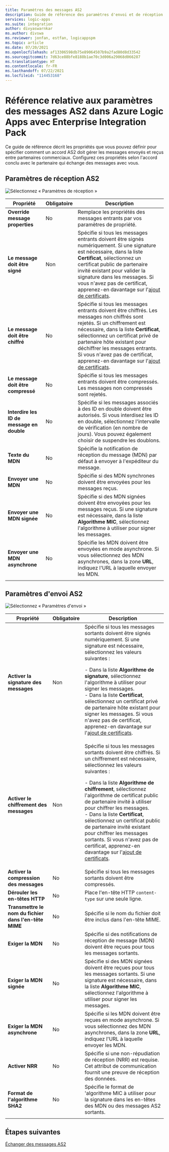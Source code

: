 ```yaml
---
title: Paramètres des messages AS2
description: Guide de référence des paramètres d'envoi et de réception AS2 d'Azure Logic Apps avec Enterprise Integration Pack
services: logic-apps
ms.suite: integration
author: divyaswarnkar
ms.author: divswa
ms.reviewer: jonfan, estfan, logicappspm
ms.topic: article
ms.date: 07/20/2021
ms.openlocfilehash: af13306598db75e89064507b9a2fad80d8d33542
ms.sourcegitcommit: 7d63ce88bfe8188b1ae70c3d006a29068d066287
ms.translationtype: HT
ms.contentlocale: fr-FR
ms.lasthandoff: 07/22/2021
ms.locfileid: "114453168"
---
```

# <a name="reference-for-as2-message-settings-in-azure-logic-apps-with-enterprise-integration-pack"></a>Référence relative aux paramètres des messages AS2 dans Azure Logic Apps avec Enterprise Integration Pack

Ce guide de référence décrit les propriétés que vous pouvez définir pour spécifier comment un accord AS2 doit gérer les messages envoyés et reçus entre partenaires commerciaux. Configurez ces propriétés selon l'accord conclu avec le partenaire qui échange des messages avec vous.

<a name="AS2-incoming-messages"></a>

## <a name="as2-receive-settings"></a>Paramètres de réception AS2

![Sélectionnez « Paramètres de réception »](./media/logic-apps-enterprise-integration-as2-message-settings/receive-settings.png)

| Propriété | Obligatoire | Description |
|----------|----------|-------------|
| **Override message properties** | No | Remplace les propriétés des messages entrants par vos paramètres de propriété. |
| **Le message doit être signé** | Non | Spécifie si tous les messages entrants doivent être signés numériquement. Si une signature est nécessaire, dans la liste **Certificat**, sélectionnez un certificat public de partenaire invité existant pour valider la signature dans les messages. Si vous n'avez pas de certificat, apprenez-en davantage sur l'[ajout de certificats](../logic-apps/logic-apps-enterprise-integration-certificates.md). |
| **Le message doit être chiffré** | No | Spécifie si tous les messages entrants doivent être chiffrés. Les messages non chiffrés sont rejetés. Si un chiffrement est nécessaire, dans la liste **Certificat**, sélectionnez un certificat privé de partenaire hôte existant pour déchiffrer les messages entrants. Si vous n'avez pas de certificat, apprenez-en davantage sur l'[ajout de certificats](../logic-apps/logic-apps-enterprise-integration-certificates.md). |
| **Le message doit être compressé** | No | Spécifie si tous les messages entrants doivent être compressés. Les messages non compressés sont rejetés. |
| **Interdire les ID de message en double** | No | Spécifie si les messages associés à des ID en double doivent être autorisés. Si vous interdisez les ID en double, sélectionnez l'intervalle de vérification (en nombre de jours). Vous pouvez également choisir de suspendre les doublons. |
| **Texte du MDN** | No | Spécifie la notification de réception du message (MDN) par défaut à envoyer à l'expéditeur du message. |
| **Envoyer une MDN** | No | Spécifie si des MDN synchrones doivent être envoyées pour les messages reçus.  |
| **Envoyer une MDN signée** | No | Spécifie si des MDN signées doivent être envoyées pour les messages reçus. Si une signature est nécessaire, dans la liste **Algorithme MIC**, sélectionnez l'algorithme à utiliser pour signer les messages. |
| **Envoyer une MDN asynchrone** | No | Spécifie les MDN doivent être envoyées en mode asynchrone. Si vous sélectionnez des MDN asynchrones, dans la zone **URL**, indiquez l'URL à laquelle envoyer les MDN. |
||||

<a name="AS2-outgoing-messages"></a>

## <a name="as2-send-settings"></a>Paramètres d'envoi AS2

![Sélectionnez « Paramètres d'envoi »](./media/logic-apps-enterprise-integration-as2-message-settings/send-settings.png)

| Propriété | Obligatoire | Description |
|----------|----------|-------------|
| **Activer la signature des messages** | Non | Spécifie si tous les messages sortants doivent être signés numériquement. Si une signature est nécessaire, sélectionnez les valeurs suivantes : <p>- Dans la liste **Algorithme de signature**, sélectionnez l'algorithme à utiliser pour signer les messages. <br>- Dans la liste **Certificat**, sélectionnez un certificat privé de partenaire hôte existant pour signer les messages. Si vous n'avez pas de certificat, apprenez-en davantage sur l'[ajout de certificats](../logic-apps/logic-apps-enterprise-integration-certificates.md). |
| **Activer le chiffrement des messages** | Non | Spécifie si tous les messages sortants doivent être chiffrés. Si un chiffrement est nécessaire, sélectionnez les valeurs suivantes : <p>- Dans la liste **Algorithme de chiffrement**, sélectionnez l'algorithme de certificat public de partenaire invité à utiliser pour chiffrer les messages. <br>- Dans la liste **Certificat**, sélectionnez un certificat public de partenaire invité existant pour chiffrer les messages sortants. Si vous n'avez pas de certificat, apprenez-en davantage sur l'[ajout de certificats](../logic-apps/logic-apps-enterprise-integration-certificates.md). |
| **Activer la compression des messages** | No | Spécifie si tous les messages sortants doivent être compressés. |
| **Dérouler les en-têtes HTTP** | No | Place l'en-tête HTTP `content-type` sur une seule ligne. |
| **Transmettre le nom du fichier dans l'en-tête MIME** | No | Spécifie si le nom du fichier doit être inclus dans l'en-tête MIME. |
| **Exiger la MDN** | No | Spécifie si des notifications de réception de message (MDN) doivent être reçues pour tous les messages sortants. |
| **Exiger la MDN signée** | No | Spécifie si des MDN signées doivent être reçues pour tous les messages sortants. Si une signature est nécessaire, dans la liste **Algorithme MIC**, sélectionnez l'algorithme à utiliser pour signer les messages. |
| **Exiger la MDN asynchrone** | No | Spécifie si les MDN doivent être reçues en mode asynchrone. Si vous sélectionnez des MDN asynchrones, dans la zone **URL**, indiquez l'URL à laquelle envoyer les MDN. |
| **Activer NRR** | No | Spécifie si une non-répudiation de réception (NRR) est requise. Cet attribut de communication fournit une preuve de réception des données. |
| **Format de l'algorithme SHA2** | No | Spécifie le format de 'algorithme MIC à utiliser pour la signature dans les en-têtes des MDN ou des messages AS2 sortants. |
||||

## <a name="next-steps"></a>Étapes suivantes

[Échanger des messages AS2](../logic-apps/logic-apps-enterprise-integration-as2.md)
